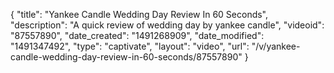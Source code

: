 {
    "title": "Yankee Candle Wedding Day Review In 60 Seconds",
    "description": "A quick review of wedding day by yankee candle",
    "videoid": "87557890",
    "date_created": "1491268909",
    "date_modified": "1491347492",
    "type": "captivate",
    "layout": "video",
    "url": "\/v\/yankee-candle-wedding-day-review-in-60-seconds\/87557890"
}